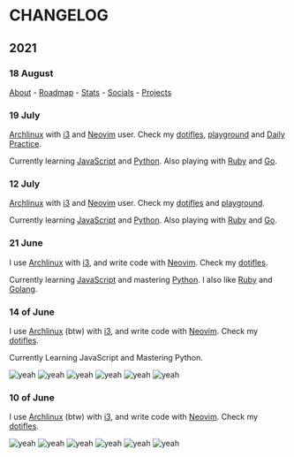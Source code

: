 # CHANGELOG

## 2021

### 18 August

[About](./ABOUT.md) - [Roadmap](./ROADMAP.md) - [Stats](./stats/) -
[Socials](./ABOUT.md#socials) - [Projects](./PROJECTS.md)

### 19 July

[Archlinux](https://github.com/UltiRequiem/Archlinux) with
[i3](https://github.com/UltiRequiem/dotfiles/tree/main/.config/i3) and
[Neovim](https://github.com/UltiRequiem/neovim) user. Check my
[dotifles](https://github.com/UltiRequiem/dotfiles),
[playground](https://github.com/UltiRequiem/playground) and
[Daily Practice](https://github.com/UltiRequiem/daily-practice).

Currently learning
[JavaScript](https://github.com/UltiRequiem/daily-js-practice) and
[Python](https://github.com/UltiRequiem/daily-python-practice). Also playing
with [Ruby](https://github.com/UltiRequiem/daily-ruby-practice) and
[Go](https://github.com/UltiRequiem/daily-go-practice).

### 12 July

[Archlinux](https://github.com/UltiRequiem/Archlinux) with
[i3](https://github.com/UltiRequiem/dotfiles/tree/main/.config/i3) and
[Neovim](https://github.com/UltiRequiem/neovim) user. Check my
[dotifles](https://github.com/UltiRequiem/dotfiles) and
[playground](https://github.com/UltiRequiem/playground).

Currently learning
[JavaScript](https://github.com/UltiRequiem/daily-js-practice) and
[Python](https://github.com/UltiRequiem/daily-python-practice). Also playing
with [Ruby](https://github.com/UltiRequiem/daily-ruby-practice) and
[Go](https://github.com/UltiRequiem/daily-go-practice).

### 21 June

I use [Archlinux](https://github.com/UltiRequiem/Archlinux) with
[i3](https://github.com/UltiRequiem/dotfiles/tree/main/.config/i3), and write
code with [Neovim](https://github.com/UltiRequiem/neovim). Check my
[dotifles](https://github.com/UltiRequiem/dotfiles).

Currently learning
[JavaScript](https://github.com/UltiRequiem/daily-js-practice) and mastering
[Python](https://github.com/UltiRequiem/daily-python-practice). I also like
[Ruby](https://github.com/UltiRequiem/daily-ruby-practice) and
[Golang](https://github.com/UltiRequiem/daily-go-practice).

### 14 of June

I use [Archlinux](https://github.com/UltiRequiem/Archlinux) (btw) with
[i3](https://github.com/UltiRequiem/dotfiles/tree/main/.config/i3), and write
code with [Neovim](https://github.com/UltiRequiem/neovim). Check my
[dotifles](https://github.com/UltiRequiem/dotfiles).

Currently Learning JavaScript and Mastering Python.

![yeah](https://cdn.discordapp.com/emojis/740291184223584437.gif)
![yeah](https://cdn.discordapp.com/emojis/740291184223584437.gif)
![yeah](https://cdn.discordapp.com/emojis/740291184223584437.gif)
![yeah](https://cdn.discordapp.com/emojis/740291184223584437.gif)
![yeah](https://cdn.discordapp.com/emojis/740291184223584437.gif)
![yeah](https://cdn.discordapp.com/emojis/740291184223584437.gif)

### 10 of June

I use [Archlinux](https://github.com/UltiRequiem/Archlinux) (btw) with
[i3](https://github.com/UltiRequiem/dotfiles/tree/main/.config/i3), and write
code with [Neovim](https://github.com/UltiRequiem/UltiVim). Check my
[dotifles](https://github.com/UltiRequiem/dotfiles).

![yeah](https://cdn.discordapp.com/emojis/740291184223584437.gif)
![yeah](https://cdn.discordapp.com/emojis/740291184223584437.gif)
![yeah](https://cdn.discordapp.com/emojis/740291184223584437.gif)
![yeah](https://cdn.discordapp.com/emojis/740291184223584437.gif)
![yeah](https://cdn.discordapp.com/emojis/740291184223584437.gif)
![yeah](https://cdn.discordapp.com/emojis/740291184223584437.gif)
